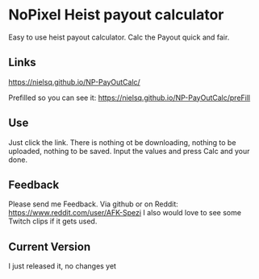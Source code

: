 # NoPixel Heist payout calculator
Easy to use heist payout calculator. Calc the Payout quick and fair.

## Links
https://nielsq.github.io/NP-PayOutCalc/

Prefilled so you can see it: https://nielsq.github.io/NP-PayOutCalc/preFill

## Use
Just click the link. There is nothing ot be downloading, nothing to be uploaded, nothing to be saved.
Input the values and press Calc and your done.

## Feedback
Please send me Feedback. Via github or on Reddit: https://www.reddit.com/user/AFK-Spezi
I also would love to see some Twitch clips if it gets used.

## Current Version
I just released it, no changes yet